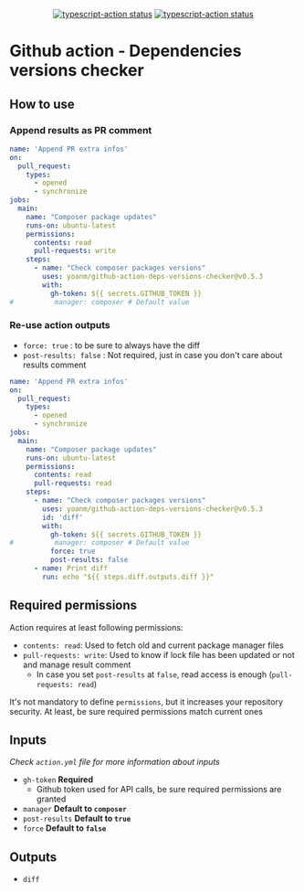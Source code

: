 <p align="center">
    <a href="https://github.com/yoanm/github-action-deps-versions-checker/actions/workflows/live-test.yml?query=event%3Apush"><img alt="typescript-action status" src="https://github.com/yoanm/github-action-deps-versions-checker/actions/workflows/live-test.yml/badge.svg?event=push"></a>
    <a href="https://github.com/yoanm/github-action-deps-versions-checker/actions/workflows/ci.yml?query=event%3Apush"><img alt="typescript-action status" src="https://github.com/yoanm/github-action-deps-versions-checker/actions/workflows/ci.yml/badge.svg?event=push"></a>
</p>

# Github action - Dependencies versions checker

## How to use

### Append results as PR comment
```yaml
name: 'Append PR extra infos'
on: 
  pull_request:
    types:
      - opened
      - synchronize
jobs:
  main:
    name: "Composer package updates"
    runs-on: ubuntu-latest
    permissions:
      contents: read
      pull-requests: write
    steps:
      - name: "Check composer packages versions"
        uses: yoanm/github-action-deps-versions-checker@v0.5.3
        with:
          gh-token: ${{ secrets.GITHUB_TOKEN }}
#          manager: composer # Default value

```

### Re-use action outputs

- `force: true` : to be sure to always have the diff
- `post-results: false` : Not required, just in case you don't care about results comment

```yaml
name: 'Append PR extra infos'
on: 
  pull_request:
    types:
      - opened
      - synchronize
jobs:
  main:
    name: "Composer package updates"
    runs-on: ubuntu-latest
    permissions:
      contents: read
      pull-requests: read
    steps:
      - name: "Check composer packages versions"
        uses: yoanm/github-action-deps-versions-checker@v0.5.3
        id: 'diff'
        with:
          gh-token: ${{ secrets.GITHUB_TOKEN }}
#          manager: composer # Default value
          force: true
          post-results: false
      - name: Print diff
        run: echo "${{ steps.diff.outputs.diff }}"
```

## Required permissions

Action requires at least following permissions:
- `contents: read`: Used to fetch old and current package manager files
- `pull-requests: write`: Used to know if lock file has been updated or not and manage result comment
    - In case you set `post-results` at `false`, read access is enough (`pull-requests: read`)

It's not mandatory to define `permissions`, but it increases your repository security. At least, be sure required permissions match current ones


## Inputs

_Check `action.yml` file for more information about inputs_
- `gh-token` **Required**
  - Github token used for API calls, be sure required permissions are granted 
- `manager` **Default to `composer`**
- `post-results` **Default to `true`**
- `force` **Default to `false`**

## Outputs

- `diff`
